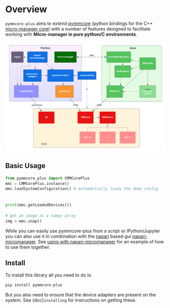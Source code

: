 # Overview

`pymmcore-plus` aims to extend
[pymmcore](https://github.com/micro-manager/pymmcore) (python bindings for the
C++ [micro-manager core](https://github.com/micro-manager/mmCoreAndDevices/))
with a number of features designed to facilitate working with **Micro-manager in
pure python/C environments**.

![micro-manager ecosystem components](images/components.png)

## Basic Usage

```python
from pymmcore_plus import CMMCorePlus
mmc = CMMCorePlus.instance()
mmc.loadSystemConfiguration() # automatically loads the demo config


print(mmc.getLoadedDevices())

# get an image as a numpy array
img = mmc.snap()
```

While you can easily use pymmcore-plus from a script or IPython/Jupyter you can
also use it in combination with the [napari](https://napari.org/) based gui
[napari-micromanager](https://github.com/pymmcore-plus/napari-micromanager#napari-micromanager).
See [using with napari-micromanager](examples/napari-micromanager) for an
example of how to use them together.

## Install

To install this library all you need to do is:

```bash
pip install pymmcore-plus
```

But you also need to ensure that the device adapters are present on the system.
See {doc}`installing` for instructions on getting these.
